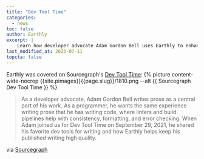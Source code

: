 ```yaml
---
title: "Dev Tool Time"
categories:
  - news
toc: false
author: Earthly
excerpt: |
    Learn how developer advocate Adam Gordon Bell uses Earthly to enhance his writing experience and maintain high-quality published content. Discover his favorite dev tools for writing in this casual and informative Sourcegraph article.
last_modified_at: 2023-07-11
topcta: false
---
```


Earthly was covered on Sourcegraph's [Dev Tool Time](https://www.youtube.com/watch?v=oPaPhFX7SeM):
{% picture content-wide-nocrop {{site.pimages}}{{page.slug}}/1810.png --alt {{ Sourcegraph Dev Tool Time }} %}

> As a developer advocate, Adam Gordon Bell writes prose as a central part of his work. As a programmer, he wants the same experience writing prose that he has writing code, where linters and build pipelines help with consistency, formatting, and error checking. When Adam joined us for Dev Tool Time on September 29, 2021, he shared his favorite dev tools for writing and how Earthly helps keep his published writing high quality.

via [Sourcegraph](https://about.sourcegraph.com/blog/dev-tool-time-adam-gordon-bell)

